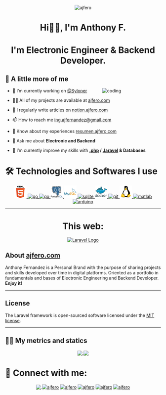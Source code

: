 <!--
### Hi there Welcome to Ajfero👋 ###

**Ajfero/Ajfero** is a ✨ _special_ ✨ repository because its `README.md` (this file) appears on your GitHub profile.

Here are some ideas to get you started:

- 🔭 I’m currently working on ...
- 🌱 I’m currently learning ...
- 👯 I’m looking to collaborate on ...
- 🤔 I’m looking for help with ...
- 💬 Ask me about ...
- 📫 How to reach me: ...
- 😄 Pronouns: ...
- ⚡ Fun fact: ...
-->
<p align="center"> 
<img src="https://komarev.com/ghpvc/?username=ajfero&label=Profile%20views&color=DF3C89&style=flat" alt="ajfero" />
 </p>

<h1 align="center">Hi👋🏽, I'm Anthony F.</h1>
<h1 align="center"> I'm Electronic Engineer & Backend Developer.</h1>
<!-- ABOUT ME  -->
<h2 align="left"> 💼 A little more of me </h2>
<img align="right" width="190" src="https://firebasestorage.googleapis.com/v0/b/ajfero-c2642.appspot.com/o/business-3d-new-near-the-wall-man-2%20(1).png?alt=media&token=989bf114-4f6a-46a5-b339-8947bf096793" alt="coding" />

- 🔭 I’m currently working on [@Syloper](https://www.syloper.com)

- 👨‍💻 All of my projects are available at [ajfero.com](https://ajfero.com)

- 📝 I regularly write articles on [notion.ajfero.com](https://ajfero.notion.site/Blog-1a42abc1c950420aac30ea4414290b21)

- 📫 How to reach me [ing.ajfernandez@gmail.com](mailto:Ing.ajfernandez@gmail.com?subject=Nos%20interesa,&body=Hola%20Anthony,"></a)

- 📄 Know about my experiences [resumen.ajfero.com](https://resumen.ajfero.com)

- 💬 Ask me about **Electronic and Backend**

- 🌱 I’m currently improve my skills with **[.php](https://www.php.net/) / [.laravel](https://laravel.com) & Databases**


<!-- LANGUAGES & TOOLS  -->
<h1 align="left">🛠️ Technologies and Softwares I use</h1>

<p align="center"> 
<a href="https://www.w3.org/html/" target="_blank" rel="noreferrer"> <img src="https://raw.githubusercontent.com/devicons/devicon/master/icons/html5/html5-original-wordmark.svg" alt="html5" width="40" height="40"/> </a>
<a href="https://www.php.net/" target="_blank" rel="noreferrer"> <img src="https://www.php.net/images/logos/php-logo.svg" alt="go" width="40" height="40"/> </a>
<a href="https://laravel.com/" target="_blank" rel="noreferrer"> <img src="https://cdn.svgporn.com/logos/laravel.svg" alt="go" width="35" height="35"/> </a>
<a href="https://www.postgresql.org" target="_blank" rel="noreferrer"> <img src="https://raw.githubusercontent.com/devicons/devicon/master/icons/postgresql/postgresql-original-wordmark.svg" alt="postgresql" width="40" height="40"/> </a>
<a href="https://www.mysql.com/" target="_blank" rel="noreferrer"> <img src="https://raw.githubusercontent.com/devicons/devicon/master/icons/mysql/mysql-original-wordmark.svg" alt="mysql" width="40" height="40"/> </a>
<a href="https://www.sqlite.org/" target="_blank" rel="noreferrer"> <img src="https://www.vectorlogo.zone/logos/sqlite/sqlite-icon.svg" alt="sqlite" width="40" height="40"/> </a> 
<a href="https://www.docker.com/" target="_blank" rel="noreferrer"> <img src="https://raw.githubusercontent.com/devicons/devicon/master/icons/docker/docker-original-wordmark.svg" alt="docker" width="40" height="40"/> </a>
<a href="https://git-scm.com/" target="_blank" rel="noreferrer"> <img src="https://www.vectorlogo.zone/logos/git-scm/git-scm-icon.svg" alt="git" width="40" height="40"/> </a>
<a href="https://www.linux.org/" target="_blank" rel="noreferrer"> <img src="https://raw.githubusercontent.com/devicons/devicon/master/icons/linux/linux-original.svg" alt="linux" width="40" height="40"/> </a>
<a href="https://www.mathworks.com/" target="_blank" rel="noreferrer"> <img src="https://upload.wikimedia.org/wikipedia/commons/2/21/Matlab_Logo.png" alt="matlab" width="40" height="40"/> 
<a href="https://www.arduino.cc/" target="_blank" rel="noreferrer"> <img src="https://cdn.worldvectorlogo.com/logos/arduino-1.svg" alt="arduino" width="40" height="40"/> </a> </p>

---

<h1 align="center"> This web: </h1>

<p align="center"><a href="https://ajfero.com" target="_blank"><img src="https://firebasestorage.googleapis.com/v0/b/ajfero-8ddd7.appspot.com/o/af-logo.svg?alt=media&token=78f25ac9-52d9-4cf5-bf4f-b3fc7dd1b83c" width="150" alt="Laravel Logo"></a></p>

## About [ajfero.com](https://ajfero.com)

Anthony Fernandez is a Personal Brand with the purpose of sharing projects and skills developed over time in digital platforms. Oriented as a portfolio in fundamentals and bases of Electronic Engineering and Backend Developer. **Enjoy it!**

---

## License

The Laravel framework is open-sourced software licensed under the [MIT license](https://opensource.org/licenses/MIT).

---

<!-- MY STATISTIC  -->
## 🥷🏽 My metrics and statics
<p align="center">
<a href="https://github.com/Ajfero" target="blank"><img align="center" src="https://github-readme-stats.vercel.app/api?username=ajfero&show_icons=true&theme=dark&include_all_commits=true&count_private=true" /> </a>
<a href="https://github.com/Ajfero" target="blank"><img align="center" src="https://github-readme-streak-stats.herokuapp.com/?user=ajfero&theme=dark" /> </a>


<!-- CONNECT WITH ME -->
<h1 align="lesft"> 🔗 Connect with me: </h1>

<p align="center">
<a href="https://linkedin.com/in/ajfero" target="blank"><img align="center" src="https://img.shields.io/badge/linkedin-%230077B5.svg?style=for-the-badge&logo=linkedin&logoColor=white" /> </a>
<a href="https://instagram.com/ajfero" target="blank"><img align="center" src="https://img.shields.io/badge/Instagram-%23E94A57.svg?style=for-the-badge&logo=Instagram&logoColor=white" alt="ajfero"  /></a>
<a href="https://twitter.com/ajfero" target="blank"><img align="center" src="https://img.shields.io/badge/twiiter-%2352CCF1.svg?style=for-the-badge&logo=twitter&logoColor=white" alt="ajfero"  /></a>
<a href="https://www.facebook.com/AjFernandezG/" target="blank"><img align="center" src="https://img.shields.io/badge/Facebook-%231B74E4.svg?style=for-the-badge&logo=Facebook&logoColor=white" alt="ajfero"  /></a> 
<a href="https://discord.gg/ajfero" target="blank"><img align="center" src="https://img.shields.io/badge/Discord-%235460E6.svg?style=for-the-badge&logo=discord&logoColor=white" alt="ajfero" /></a>
<a href="https://github.com/Ajfero" target="blank"><img align="center" src="https://spotify-github-profile.vercel.app/api/view?uid=213ji4garypudy6yso5245nua&cover_image=true&theme=novatorem&bar_color=596e59&bar_color_cover=true" alt="ajfero"  /></a>
</p>

